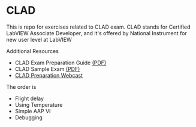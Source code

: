 CLAD
====

<p>This is repo for exercises related to CLAD exam. CLAD stands for Certified LabVIEW Associate Developer, and it's offered by National Instrument for new user level at LabVIEW</p>

<p>Additional Resources
  <ul>
  <li>CLAD Exam Preparation Guide <a href="http://download.ni.com/pub/devzone/tut/clad_exam_preparation_guide.pdf">(PDF)</a></li>
  <li>CLAD Sample Exam <a href="http://download.ni.com/pub/devzone/epd/clad_sample_exam.pdf">(PDF)</a</li>
  <li><a href="http://www.ni.com/webcast/566/en/">CLAD Preparation Webcast</a></li>
  </ul>
</p>

<p>The order is
  <ul>
  <li>Flight delay</li>
  <li>Using Temperature</li>
  <li>Simple AAP VI</li>
  <li>Debugging </li>
  </ul>
</p>
